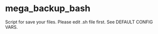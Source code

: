 # mega_backup_bash
Script for save your files.
Please edit .sh file first. See DEFAULT CONFIG VARS.
